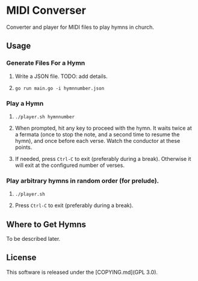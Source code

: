 # MIDI Converser

Converter and player for MIDI files to play hymns in church.

## Usage

### Generate Files For a Hymn

1. Write a JSON file. TODO: add details.

2. `go run main.go -i hymnnumber.json`

### Play a Hymn

1. `./player.sh hymnnumber`

2. When prompted, hit any key to proceed with the hymn. It waits twice at a
   fermata (once to stop the note, and a second time to resume the hymn), and
   once before each verse. Watch the conductor at these points.

3. If needed, press `Ctrl-C` to exit (preferably during a break). Otherwise it
   will exit at the configured number of verses.

### Play arbitrary hymns in random order (for prelude).

1. `./player.sh`

2. Press `Ctrl-C` to exit (preferably during a break).

## Where to Get Hymns

To be described later.

## License

This software is released under the [COPYING.md](GPL 3.0).
